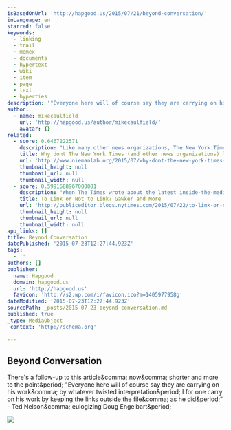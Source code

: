 ```yaml
---
isBasedOnUrl: 'http://hapgood.us/2015/07/21/beyond-conversation/'
inLanguage: en
starred: false
keywords:
  - linking
  - trail
  - memex
  - documents
  - hypertext
  - wiki
  - item
  - page
  - text
  - hyperties
description: '"Everyone here will of course say they are carrying on his work, by whatever twisted interpretation. I for one carry on his work by keeping the links outside the file, as he did." - Ted Nelson, eulogizing Doug Engelbart.'
author:
  - name: mikecaulfield
    url: 'http://hapgood.us/author/mikecaulfield/'
    avatar: {}
related:
  - score: 0.6467222571
    description: "Like many other news organizations, The New York Times wrote about the recent high-profile resignations at Gawker (here's the link), and like a few others, it chose not to link to the root of the Gawker upheaval, a story about a male escort's attempts to blackmail a married media executive after di..."
    title: Why dont The New York Times (and other news organizations) link out to sources more often?
    url: 'http://www.niemanlab.org/2015/07/why-dont-the-new-york-times-and-other-news-organizations-link-out-to-sources-more-often/'
    thumbnail_height: null
    thumbnail_url: null
    thumbnail_width: null
  - score: 0.5991688967000001
    description: "When The Times wrote about the latest inside-the-media-bubble cause célèbre recently, its report included no hyperlink to the very subject of the story: Gawker's nasty and pointless violation of an individual's privacy."
    title: To Link or Not to Link? Gawker and More
    url: 'http://publiceditor.blogs.nytimes.com/2015/07/22/to-link-or-not-to-link-gawker-and-more/'
    thumbnail_height: null
    thumbnail_url: null
    thumbnail_width: null
app_links: []
title: Beyond Conversation
datePublished: '2015-07-23T12:27:44.923Z'
tags:
  - ''
authors: []
publisher:
  name: Hapgood
  domain: hapgood.us
  url: 'http://hapgood.us'
  favicon: 'http://s2.wp.com/i/favicon.ico?m=1405977958g'
dateModified: '2015-07-23T12:27:44.923Z'
sourcePath: _posts/2015-07-23-beyond-conversation.md
published: true
_type: MediaObject
_context: 'http://schema.org'

---
```

<article style=""><h1>Beyond Conversation</h1><p>There's a follow-up to this article&amp;comma; now&amp;comma; shorter and more to the point&amp;period; "Everyone here will of course say they are carrying on his work&amp;comma; by whatever twisted interpretation&amp;period; I for one carry on his work by keeping the links outside the file&amp;comma; as he did&amp;period;" - Ted Nelson&amp;comma; eulogizing Doug Engelbart&amp;period;</p><img src="https://mikecaulfield.files.wordpress.com/2015/07/kms.png?w=590" /></article>